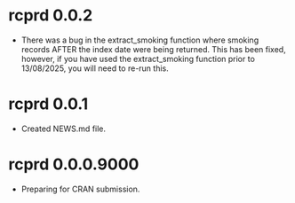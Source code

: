 # rcprd 0.0.2

* There was a bug in the extract_smoking function where smoking records AFTER the index date were being returned. This has been fixed, however, if you have used the extract_smoking function prior to 13/08/2025, you will need to re-run this.

# rcprd 0.0.1

* Created NEWS.md file.

# rcprd 0.0.0.9000

* Preparing for CRAN submission.
